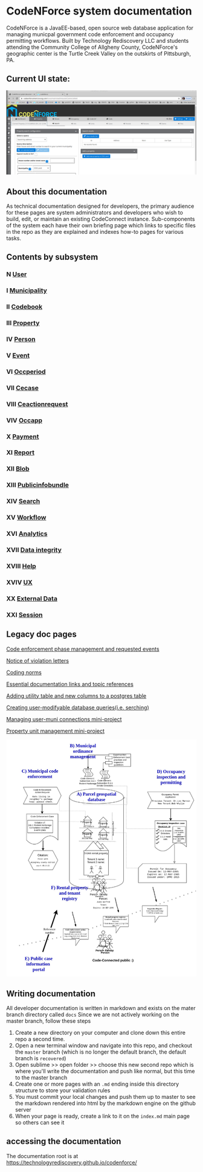 # CodeNForce system documentation
CodeNForce is a JavaEE-based, open source web database application for managing municpal government code enforcement and occupancy permitting workflows. Built by Technology Rediscovery LLC and students attending the Community College of Allgheny County, CodeNForce's geographic center is the Turtle Creek Valley on the outskirts of Pittsburgh, PA.

## Current UI state:
![Current UI state](img/uistate_MAY2020.png)

## About this documentation
As technical documentation designed for developers, the primary audience for these pages are system administrators and developers who wish to build, edit, or maintain an existing CodeConnect instance. Sub-components of the system each have their own briefing page which links to specific files in the repo as they are explained and indexes how-to pages for various tasks. 

## Contents by subsystem

### N [User](ss_User.md)
### I [Municipality](ss_Municipality.md)
### II [Codebook](ss_Codebook.md)
### III [Property](ss_Property.md)
### IV [Person](ss_Person.md)
### V [Event](ss_Event.md)
### VI [Occperiod](ss_Occperiod.md)
### VII [Cecase](ss_Cecase.md)
### VIII [Ceactionrequest](ss_Ceactionrequest.md)
### VIV [Occapp](ss_Occapp.md)
### X [Payment](ss_Payment.md)
### XI [Report](ss_Report.md)
### XII [Blob](ss_Blob.md)
### XIII [Publicinfobundle](ss_Publicinfobundle.md)
### XIV [Search](ss_Search.md)
### XV [Workflow](ss_Workflow.md)
### XVI [Analytics](ss_analytics.md)
### XVII [Data integrity](ss_dataintegrity.md)
### XVIII [Help](ss_help.md)
### XVIV [UX](ss_ux.md)
### XX [External Data](ss_externaldata.md)
### XXI [Session](ss_session.md)

## Legacy doc pages

[Code enforcement phase management and requested events](cecasephases.md)

[Notice of violation letters](novs.md)

[Coding norms](codingNorms.md)

[Essential documentation links and topic references](references.md)

[Adding utility table and new columns to a postgres table](pg-add-table-columns.md)

[Creating user-modifyable database queries(i.e. serching)](searching.md)

[Managing user-muni connections mini-project](muni-user-project.md)

[Property unit management mini-project](property-unit-mini-project.md)

![CodeConnect system components](img/ccoverview.jpg)

## Writing documentation
All developer documentation is written in markdown and exists on the mater branch directory called `docs` Since we are not actively working on the master branch, follow these steps
1. Create a new directory on your computer and clone down this entire repo a second time.
2. Open a new terminal window and navigate into this repo, and checkout the `master` branch (which is no longer the default branch, the default branch is `recovered`)
3. Open sublime >> open folder >> choose this new second repo which is where you'll write the documentation and push like normal, but this time to the master branch
4. Create one or more pages with an `.md` ending inside this directory structure to store your validation rules
5. You  must commit your local changes and push them up to master to see the markdown rendered into html by the markdown engine on the github server
6. When your page is ready, create a link to it on the `index.md` main page so others can see it

## accessing the documentation
The documentation root is at 
https://technologyrediscovery.github.io/codenforce/